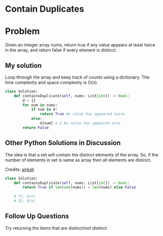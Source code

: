 # Contain Duplicates

# Problem

Given an integer array nums, return true if any value appears at least twice in the array, and return false if every element is distinct.

## My solution 

Loop through the array and keep track of counts using a dictionary. The time complexity and space complexity is O(n).

```python
class Solution:
    def containsDuplicate(self, nums: List[int]) -> bool:
        d = {}
        for num in nums:
            if num in d:
                return True #a value has appeared twice
            else:
                d[num] = 1 #a value has appeared once
        return False 
```

## Other Python Solutions in Discussion

The idea is that a set will contain the distinct elements of the array. So, if the number of elements in set is same as array then all elements are distinct.

Credits: [airksh](https://leetcode.com/problems/contains-duplicate/discuss/819888/Python-One-Line-Easy)

```python
class Solution:
    def containsDuplicate(self, nums: List[int]) -> bool:
        return True if len(set(nums)) < len(nums) else False
    
    # TC: O(n)
    # SC: O(n)
```

## Follow Up Questions

Try returning the items that are distinct/not distinct
